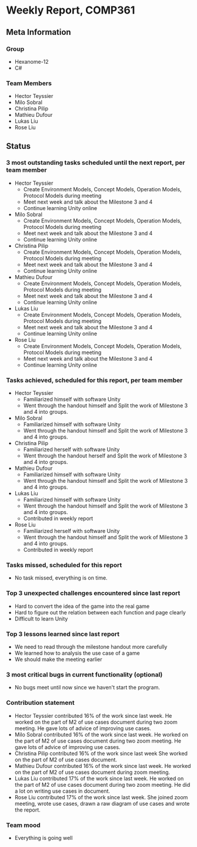 # Weekly Report, COMP361

## Meta Information

### Group

 * Hexanome-12
 * C#

### Team Members
 * Hector Teyssier
 * Milo Sobral
 * Christina Pilip
 * Mathieu Dufour
 * Lukas Liu
 * Rose Liu

## Status

### 3 most outstanding tasks scheduled until the next report, per team member

* Hector Teyssier
  * Create Environment Models, Concept Models, Operation Models, Protocol Models during meeting
  * Meet next week and talk about the Milestone 3 and 4
  * Continue learning Unity online
* Milo Sobral
  * Create Environment Models, Concept Models, Operation Models, Protocol Models during meeting
  * Meet next week and talk about the Milestone 3 and 4
  * Continue learning Unity online
* Christina Pilip
  * Create Environment Models, Concept Models, Operation Models, Protocol Models during meeting
  * Meet next week and talk about the Milestone 3 and 4
  * Continue learning Unity online
* Mathieu Dufour
  * Create Environment Models, Concept Models, Operation Models, Protocol Models during meeting
  * Meet next week and talk about the Milestone 3 and 4
  * Continue learning Unity online
* Lukas Liu
  * Create Environment Models, Concept Models, Operation Models, Protocol Models during meeting
  * Meet next week and talk about the Milestone 3 and 4
  * Continue learning Unity online
* Rose Liu
  * Create Environment Models, Concept Models, Operation Models, Protocol Models during meeting
  * Meet next week and talk about the Milestone 3 and 4
  * Continue learning Unity online

### Tasks achieved, scheduled for this report, per team member

* Hector Teyssier
  * Familiarized himself with software Unity
  * Went through the handout himself and Split the work of Milestone 3 and 4 into groups.
* Milo Sobral
  * Familiarized himself with software Unity
  * Went through the handout himself and Split the work of Milestone 3 and 4 into groups.
* Christina Pilip
  * Familiarized herself with software Unity
  * Went through the handout herself and Split the work of Milestone 3 and 4 into groups.
* Mathieu Dufour
  * Familiarized himself with software Unity
  * Went through the handout himself and Split the work of Milestone 3 and 4 into groups.
* Lukas Liu
  * Familiarized himself with software Unity
  * Went through the handout himself and Split the work of Milestone 3 and 4 into groups.
  * Contributed in weekly report
* Rose Liu
  * Familiarized herself with software Unity
  * Went through the handout himself and Split the work of Milestone 3 and 4 into groups.
  * Contributed in weekly report

### Tasks missed, scheduled for this report
 * No task missed, everything is on time.

### Top 3 unexpected challenges encountered since last report
 * Hard to convert the idea of the game into the real game
 * Hard to figure out the relation between each function and page clearly
 * Difficult to learn Unity

### Top 3 lessons learned since last report
 * We need to read through the milestone handout more carefully
 * We learned how to analysis the use case of a game
 * We should make the meeting earlier

### 3 most critical bugs in current functionality (optional)

 * No bugs meet until now since we haven't start the program.

### Contribution statement

 * Hector Teyssier contributed 16% of the work since last week. He worked on the part of M2 of use cases document during two zoom meeting. He gave lots of advice of improving use cases.
 * Milo Sobral contributed 16% of the work since last week. He worked on the part of M2 of use cases document during two zoom meeting. He gave lots of advice of improving use cases.
 * Christina Pilip contributed 16% of the work since last week She worked on the part of M2 of use cases document.
 * Mathieu Dufour contributed 16% of the work since last week. He worked on the part of M2 of use cases document during zoom meeting.
 * Lukas Liu contributed 17% of the work since last week. He worked on the part of M2 of use cases document during two zoom meeting. He did a lot on writing use cases in document.
 * Rose Liu contributed 17% of the work since last week. She joined zoom meeting, wrote use cases, drawn a raw diagram of use cases and wrote the report.

### Team mood

 * Everything is going well
